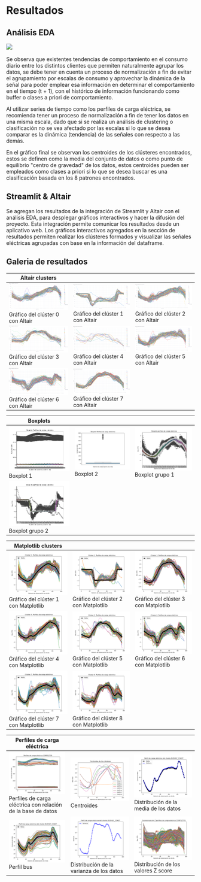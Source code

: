 # Resultados

## Análisis EDA

![](./Perfiles%20carga%20electrica/Centroides.png)


Se observa que existentes tendencias de comportamiento en el consumo diario entre los distintos clientes que permiten naturalmente agrupar los datos, se debe tener en cuenta un proceso de normalización a fin de evitar el agrupamiento por escalas de consumo y aprovechar la dinámica de la señal para poder emplear esa información en determinar el comportamiento en el tiempo (t + 1), con el histórico de información funcionando como buffer o clases a priori de comportamiento.

Al utilizar series de tiempo como los perfiles de carga eléctrica, se recomienda tener un proceso de normalización a fin de tener los datos en una misma escala, dado que si se realiza un análisis de clustering o clasificación no se vea afectado por las escalas si lo que se desea comparar es la dinámica (tendencia) de las señales con respecto a las demás.

En el gráfico final se observan los centroides de los clústeres encontrados, estos se definen como la media del conjunto de datos o como punto de equilibrio "centro de gravedad" de los datos, estos centroides pueden ser empleados como clases a priori si lo que se desea buscar es una clasificación basada en los 8 patrones encontrados. 

## Streamlit & Altair

Se agregan los resultados de la integración de Streamlit y Altair con el análisis EDA, para desplegar gráficos interactivos y hacer la difusión del proyecto. Esta integración permite comunicar los resultados desde un aplicativo web. Los gráficos interactivos agregados en la sección de resultados permiten realizar los clústeres formados y visualizar las señales eléctricas agrupadas con base en la información del dataframe.

## Galeria de resultados

| Altair clusters |||
|----------|----------|----------|
| ![Imagen 1](./Altair%20clusters/Altair_Cluster_0.png) Gráfico del clúster 0 con Altair| ![Imagen 2](./Altair%20clusters/Altair_Cluster_1.png)  Gráfico del clúster 1 con Altair| ![Imagen 3](./Altair%20clusters/Altair_Cluster_2.png) Gráfico del clúster 2 con Altair |
| ![Imagen 4](./Altair%20clusters/Altair_Cluster_3.png) Gráfico del clúster 3 con Altair| ![Imagen 5](./Altair%20clusters/Altair_Cluster_4.png) Gráfico del clúster 4 con Altair | ![Imagen 6](./Altair%20clusters/Altair_Cluster_5.png) Gráfico del clúster 5 con Altair |
| ![Imagen 7](./Altair%20clusters/Altair_Cluster_6.png) Gráfico del clúster 6 con Altair| ![Imagen 8](./Altair%20clusters/Altair_Cluster_7.png) Gráfico del clúster 7 con Altair ||


| Boxplots |||
|----------|----------|----------|
| ![Imagen 1](./Boxplots/Boxplot1.png) Boxplot 1| ![Imagen 2](./Boxplots/Boxplot2.png) Boxplot 2 | ![Imagen 3](./Boxplots/BoxplotG1.png) Boxplot grupo 1 |
| ![Imagen 4](./Boxplots/BoxplotG2.png) Boxplot grupo 2 |||


| Matplotlib clusters |||
|----------|----------|----------|
| ![Imagen 1](./Matplotlib%20clusters/Cluster_1.png) Gráfico del clúster 1 con Matplotlib | ![Imagen 2](./Matplotlib%20clusters/Cluster_2.png) Gráfico del clúster 2 con Matplotlib  | ![Imagen 3](./Matplotlib%20clusters/Cluster_3.png) Gráfico del clúster 3 con Matplotlib|
| ![Imagen 4](./Matplotlib%20clusters/Cluster_4.png) Gráfico del clúster 4 con Matplotlib| ![Imagen 5](./Matplotlib%20clusters/Cluster_5.png) Gráfico del clúster 5 con Matplotlib  | ![Imagen 6](./Matplotlib%20clusters/Cluster_6.png) Gráfico del clúster 6 con Matplotlib |
| ![Imagen 7](./Matplotlib%20clusters/Cluster_7.png) Gráfico del clúster 7 con Matplotlib | ![Imagen 8](./Matplotlib%20clusters/Cluster_8.png) Gráfico del clúster 8 con Matplotlib  ||


| Perfiles de carga eléctrica |||
|----------|----------|----------|
| ![Imagen 1](./Perfiles%20de%20carga%20electrica/BD.png) Perfiles de carga eléctrica con relación de la base de datos| ![Imagen 2](./Perfiles%20de%20carga%20electrica/Centroides.png) Centroides | ![Imagen 3](./Perfiles%20de%20carga%20electrica/Media.png) Distribución de la media de los datos|
| ![Imagen 4](./Perfiles%20de%20carga%20electrica/Perfil_bus.png) Perfil bus| ![Imagen 5](./Perfiles%20de%20carga%20electrica/Varianza.png) Distribución de la varianza de los datos | ![Imagen 6](./Perfiles%20de%20carga%20electrica/Zscore.png) Distribución de los valores Z score|
